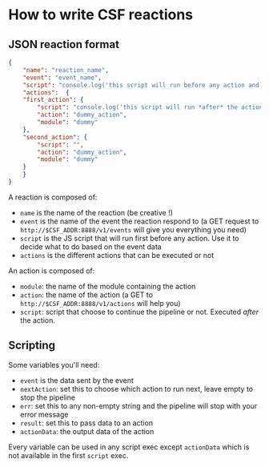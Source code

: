 # How to write CSF reactions

## JSON reaction format

```json
{
    "name": "reaction_name",
    "event": "event_name",
    "script": "console.log('this script will run before any action and decides what to do based on event data'); if (event['key'] == 42)  {nextAction = 'first_action'}  result = event;",
    "actions": 	{
	"first_action": {
	    "script": "console.log('this script will run *after* the action exec and decides what to exec next'); if (actionData['key'] == 'value') {nextAction = 'second_action'}",
	    "action": "dummy_action",
	    "module": "dummy"
	},
	"second_action": {
	    "script": "",
	    "action": "dummy_action",
	    "module": "dummy"
	}
    }
}

```

A reaction is composed of:

 - `name` is the name of the reaction (be creative !)
 - `event` is the name of the event the reaction respond to (a GET request to `http://$CSF_ADDR:8888/v1/events` will give you everything you need)
 - `script` is the JS script that will run first before any action. Use it to decide what to do based on the event data
 - `actions` is the different actions that can be executed or not

An action is composed of:

 - `module`: the name of the module containing the action
 - `action`: the name of the action (a GET to `http://$CSF_ADDR:8888/v1/actions` will help you)
 - `script`: script that choose to continue the pipeline or not. Executed *after* the action.

## Scripting

Some variables you'll need:

 - `event` is the data sent by the event
 - `nextAction`: set this to choose which action to run next, leave empty to stop the pipeline
 - `err`: set this to any non-empty string and the pipeline will stop with your error message
 - `result`: set this to pass data to an action
 - `actionData`: the output data of the action

Every variable can be used in any script exec except `actionData` which is not available in the first `script` exec.